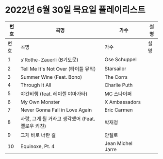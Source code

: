 # 2022년 6월 30일 목요일 플레이리스트

| 번호 | 곡명 | 가수 | 설명 |
|------|------|------|------|
| 번호 | 곡명 | 가수 | 설명 |
| 1 | s'Rothe-Zauerli (B기도문) | Ose Schuppel |  |
| 2 | Tell Me It's Not Over (타이틀 뮤직) | Starsailor |  |
| 3 | Summer Wine (Feat. Bono) | The Corrs |  |
| 4 | Through It All | Charlie Puth |  |
| 5 | 야간비행 (feat. 레이첼 야마가타) | MC 스나이퍼 |  |
| 6 | My Own Monster | X Ambassadors |  |
| 7 | Never Gonna Fall in Love Again | Eric Carmen |  |
| 8 | 사랑, 그게 될 거라고 생각했어 (Feat. 멜로우 키친) | 박재정 |  |
| 9 | 그게 바로 너란 걸 | 안젤로 |  |
| 10 | Equinoxe, Pt. 4 | Jean Michel Jarre |  |
